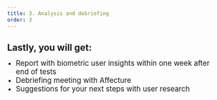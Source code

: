 ```yaml
---
title: 3. Analysis and debriefing
order: 3
---
```


<h1 style="font-size: 1.5em;">Lastly, you will get:</h1>

<ul style="list-style-type: disc; margin-left: 0; padding-left: 20px;">
<li style="font-size: 1.2em">Report with biometric user insights within one week after end of tests</li>
<li style="font-size: 1.2em">Debriefing meeting with Affecture</li>
<li style="font-size: 1.2em">Suggestions for your next steps with user research</li>
</ul>
